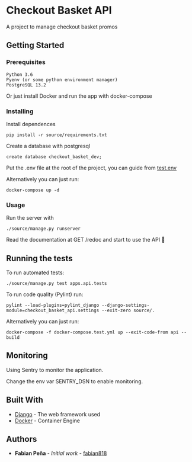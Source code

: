 # Checkout Basket API

A project to manage checkout basket promos

## Getting Started

### Prerequisites

```
Python 3.6
Pyenv (or some python environment manager)
PostgreSQL 13.2
```

Or just install Docker and run the app with docker-compose

### Installing

Install dependences

```
pip install -r source/requirements.txt
```

Create a database with postgresql

```
create database checkout_basket_dev;
```

Put the .env file at the root of the project, you can guide from [test.env](https://github.com/fabian818/checkout-basket-api/blob/main/test.env)

Alternatively you can just run:

```
docker-compose up -d
```

### Usage

Run the server with

```
./source/manage.py runserver
```

Read the documentation at GET /redoc and start to use the API 🥳

## Running the tests

To run automated tests:

```
./source/manage.py test apps.api.tests
```

To run code quality (Pylint) run:

```
pylint --load-plugins=pylint_django --django-settings-module=checkout_basket_api.settings --exit-zero source/.
```

Alternatively you can just run:

```
docker-compose -f docker-compose.test.yml up --exit-code-from api --build
```

## Monitoring

Using Sentry to monitor the application.

Change the env var SENTRY_DSN to enable monitoring.

## Built With

* [Django](https://www.djangoproject.com/) - The web framework used
* [Docker](https://www.docker.com/) - Container Engine

## Authors

* **Fabian Peña** - *Initial work* - [fabian818](https://github.com/fabian818)